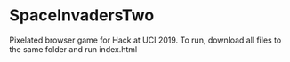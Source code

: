 # SpaceInvadersTwo
Pixelated browser game for Hack at UCI 2019.
To run, download all files to the same folder and run index.html
